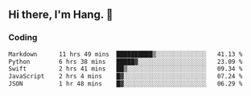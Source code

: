 ## Hi there, I'm Hang. 👋

### Coding

<!--START_SECTION:waka-->

```txt
Markdown      11 hrs 49 mins  ██████████▒░░░░░░░░░░░░░░   41.13 %
Python        6 hrs 38 mins   █████▓░░░░░░░░░░░░░░░░░░░   23.09 %
Swift         2 hrs 41 mins   ██▒░░░░░░░░░░░░░░░░░░░░░░   09.34 %
JavaScript    2 hrs 4 mins    █▓░░░░░░░░░░░░░░░░░░░░░░░   07.24 %
JSON          1 hr 48 mins    █▓░░░░░░░░░░░░░░░░░░░░░░░   06.29 %
```

<!--END_SECTION:waka-->
